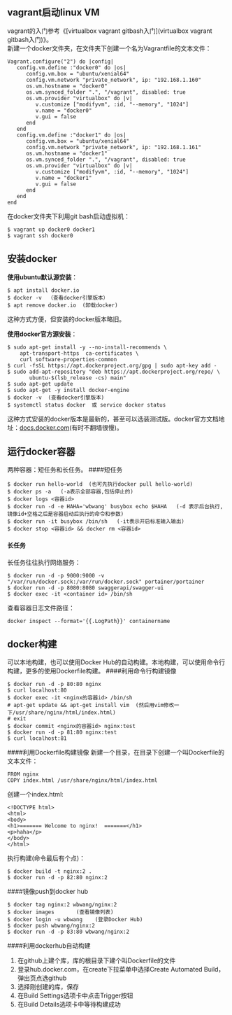 ## vagrant启动linux VM
vagrant的入门参考《[virtualbox vagrant gitbash入门](virtualbox vagrant gitbash入门)》。  
新建一个docker文件夹，在文件夹下创建一个名为Vagrantfile的文本文件：
```
Vagrant.configure("2") do |config|
   config.vm.define :"docker0" do |os|
      config.vm.box = "ubuntu/xenial64"
      config.vm.network "private_network", ip: "192.168.1.160"
      os.vm.hostname = "docker0"
      os.vm.synced_folder ".", "/vagrant", disabled: true
      os.vm.provider "virtualbox" do |v|
         v.customize ["modifyvm", :id, "--memory", "1024"]
         v.name = "docker0"
         v.gui = false
      end
   end
   config.vm.define :"docker1" do |os|
      config.vm.box = "ubuntu/xenial64"
      config.vm.network "private_network", ip: "192.168.1.161"
      os.vm.hostname = "docker1"
      os.vm.synced_folder ".", "/vagrant", disabled: true
      os.vm.provider "virtualbox" do |v|
         v.customize ["modifyvm", :id, "--memory", "1024"]
         v.name = "docker1"
         v.gui = false
      end
   end
end
```
在docker文件夹下利用git bash启动虚拟机：
```
$ vagrant up docker0 docker1
$ vagrant ssh docker0
```
## 安装docker
**使用ubuntu默认源安装**：
```
$ apt install docker.io
$ docker -v  （查看docker引擎版本）
$ apt remove docker.io  (卸载docker)
```
这种方式方便，但安装的docker版本略旧。

**使用docker官方源安装**：
```
$ sudo apt-get install -y --no-install-recommends \
    apt-transport-https  ca-certificates \
    curl software-properties-common
$ curl -fsSL https://apt.dockerproject.org/gpg | sudo apt-key add -
$ sudo add-apt-repository "deb https://apt.dockerproject.org/repo/ \
       ubuntu-$(lsb_release -cs) main"
$ sudo apt-get update
$ sudo apt-get -y install docker-engine
$ docker -v  (查看docker引擎版本)
$ systemctl status docker  或 service docker status
```
这种方式安装的docker版本是最新的，甚至可以选装测试版。docker官方文档地址：[docs.docker.com](https://docs.docker.com)(有时不翻墙很慢)。
## 运行docker容器
两种容器：短任务和长任务。
####短任务
```
$ docker run hello-world  (也可先执行docker pull hello-world)
$ docker ps -a   (-a表示全部容器,包括停止的)
$ docker logs <容器id>
$ docker run -d -e HAHA='wbwang' busybox echo $HAHA   (-d 表示后台执行, 镜像id+空格之后是容器启动后执行的命令和参数)
$ docker run -it busybox /bin/sh   (-it表示开启标准输入输出)
$ docker stop <容器id> && docker rm <容器id>
```
#### 长任务
长任务往往执行网络服务：
```
$ docker run -d -p 9000:9000 -v "/var/run/docker.sock:/var/run/docker.sock" portainer/portainer
$ docker run -d -p 8080:8080 swaggerapi/swagger-ui
$ docker exec -it <container id> /bin/sh
```
查看容器日志文件路径：
```
docker inspect --format='{{.LogPath}}' containername
```
## docker构建
可以本地构建，也可以使用Docker Hub的自动构建。本地构建，可以使用命令行构建，更多的使用Dockerfile构建。
####利用命令行构建镜像
```
$ docker run -d -p 80:80 nginx
$ curl localhost:80
$ docker exec -it <nginx的容器id> /bin/sh
# apt-get update && apt-get install vim  (然后用vim修改一下/usr/share/nginx/html/index.html)
# exit
$ docker commit <nginx的容器id> nginx:test
$ docker run -d -p 81:80 nginx:test
$ curl localhost:81
```
####利用Dockerfile构建镜像
新建一个目录，在目录下创建一个叫Dockerfile的文本文件：
```
FROM nginx
COPY index.html /usr/share/nginx/html/index.html
```
创建一个index.html:
```
<!DOCTYPE html>
<html>
<body>
<h1>======= Welcome to nginx!  =======</h1>
<p>haha</p>
</body>
</html>
```
执行构建(命令最后有个点)：
```
$ docker build -t nginx:2 .
$ docker run -d -p 82:80 nginx:2
```
####镜像push到docker hub
```
$ docker tag nginx:2 wbwang/nginx:2
$ docker images       (查看镜像列表)
$ docker login -u wbwang    (登录Docker Hub)
$ docker push wbwang/nginx:2
$ docker run -d -p 83:80 wbwang/nginx:2
```
####利用dockerhub自动构建

 1. 在github上建个库，库的根目录下建个叫Dockerfile的文件
 2. 登录hub.docker.com，在create下拉菜单中选择Create Automated Build，弹出页点选github
 3. 选择刚创建的库，保存
 4. 在Build Settings选项卡中点击Trigger按钮
 5. 在Build Details选项卡中等待构建成功